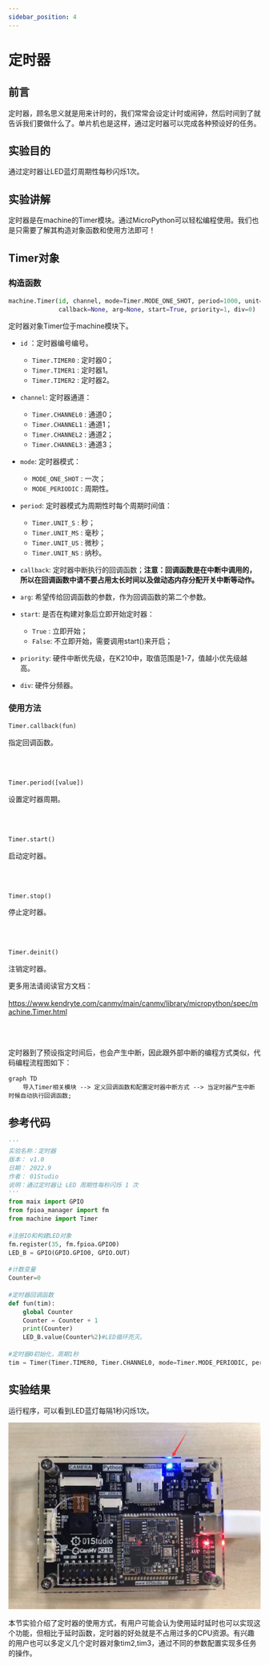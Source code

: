 ```yaml
---
sidebar_position: 4
---
```


# 定时器

## 前言
定时器，顾名思义就是用来计时的，我们常常会设定计时或闹钟，然后时间到了就告诉我们要做什么了。单片机也是这样，通过定时器可以完成各种预设好的任务。

## 实验目的
通过定时器让LED蓝灯周期性每秒闪烁1次。

## 实验讲解

定时器是在machine的Timer模块。通过MicroPython可以轻松编程使用。我们也是只需要了解其构造对象函数和使用方法即可！

## Timer对象

### 构造函数
```python
machine.Timer(id, channel, mode=Timer.MODE_ONE_SHOT, period=1000, unit=Timer.UNIT_MS,  
              callback=None, arg=None, start=True, priority=1, div=0)
```
定时器对象Timer位于machine模块下。

- `id` ：定时器编号编号。
    - `Timer.TIMER0` : 定时器0；
    - `Timer.TIMER1` : 定时器1。
    - `Timer.TIMER2` : 定时器2。

- `channel`: 定时器通道：
    - `Timer.CHANNEL0` : 通道0；
    - `Timer.CHANNEL1` : 通道1；
    - `Timer.CHANNEL2` : 通道2；
    - `Timer.CHANNEL3` : 通道3；

- `mode`: 定时器模式：
    - `MODE_ONE_SHOT` : 一次；
    - `MODE_PERIODIC` : 周期性。

- `period`: 定时器模式为周期性时每个周期时间值：
    - `Timer.UNIT_S` : 秒；
    - `Timer.UNIT_MS` : 毫秒；
    - `Timer.UNIT_US` : 微秒；
    - `Timer.UNIT_NS` : 纳秒。

- `callback`: 定时器中断执行的回调函数；**注意：回调函数是在中断中调用的，所以在回调函数中请不要占用太长时间以及做动态内存分配开关中断等动作。**

- `arg`: 希望传给回调函数的参数，作为回调函数的第二个参数。

- `start`: 是否在构建对象后立即开始定时器：
    - `True` : 立即开始；
    - `False`: 不立即开始，需要调用start()来开启；

- `priority`: 硬件中断优先级，在K210中，取值范围是1-7，值越小优先级越高。

- `div`: 硬件分频器。

### 使用方法
```python
Timer.callback(fun)
```
指定回调函数。

<br></br>

```python
Timer.period([value])
```
设置定时器周期。

<br></br>

```python
Timer.start()
```
启动定时器。

<br></br>

```python
Timer.stop()
```
停止定时器。

<br></br>

```python
Timer.deinit()
```
注销定时器。

更多用法请阅读官方文档：<br></br>
https://www.kendryte.com/canmv/main/canmv/library/micropython/spec/machine.Timer.html

<br></br>

定时器到了预设指定时间后，也会产生中断，因此跟外部中断的编程方式类似，代码编程流程图如下：


```mermaid
graph TD
    导入Timer相关模块 --> 定义回调函数和配置定时器中断方式 --> 当定时器产生中断时候自动执行回调函数;
```

## 参考代码

```python
'''
实验名称：定时器
版本： v1.0
日期： 2022.9
作者： 01Studio
说明：通过定时器让 LED 周期性每秒闪烁 1 次
'''
from maix import GPIO
from fpioa_manager import fm
from machine import Timer

#注册IO和构建LED对象
fm.register(35, fm.fpioa.GPIO0)
LED_B = GPIO(GPIO.GPIO0, GPIO.OUT)

#计数变量
Counter=0

#定时器回调函数
def fun(tim):
    global Counter
    Counter = Counter + 1
    print(Counter)
    LED_B.value(Counter%2)#LED循环亮灭。

#定时器0初始化，周期1秒
tim = Timer(Timer.TIMER0, Timer.CHANNEL0, mode=Timer.MODE_PERIODIC, period=1000, callback=fun)
```

## 实验结果

运行程序，可以看到LED蓝灯每隔1秒闪烁1次。

![timer1](./img/timer/timer1.png)

本节实验介绍了定时器的使用方式，有用户可能会认为使用延时延时也可以实现这个功能，但相比于延时函数，定时器的好处就是不占用过多的CPU资源。有兴趣的用户也可以多定义几个定时器对象tim2,tim3，通过不同的参数配置实现多任务的操作。
